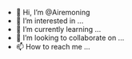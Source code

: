 - 👋 Hi, I’m @Airemoning
- 👀 I’m interested in ...
- 🌱 I’m currently learning ...
- 💞️ I’m looking to collaborate on ...
- 📫 How to reach me ...

<!---
Airemoning/Airemoning is a ✨ special ✨ repository because its `README.md` (this file) appears on your GitHub profile.
You can click the Preview link to take a look at your changes.
--->
